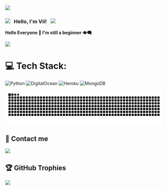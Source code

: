 <img src="https://user-images.githubusercontent.com/74038190/212284115-f47cd8ff-2ffb-4b04-b5bf-4d1c14c0247f.gif" width="900">

### <img src="https://user-images.githubusercontent.com/74038190/213844263-a8897a51-32f4-4b3b-b5c2-e1528b89f6f3.png" width="25px" /> &nbsp; Hello, I'm Vii! &nbsp; <img src="https://user-images.githubusercontent.com/74038190/213844263-a8897a51-32f4-4b3b-b5c2-e1528b89f6f3.png" width="25px" />

**Hello Everyone 👋 I'm still a beginner 👁‍🗨**

<img src="https://user-images.githubusercontent.com/74038190/212284115-f47cd8ff-2ffb-4b04-b5bf-4d1c14c0247f.gif" width="900">

# 💻 Tech Stack:
![Python](https://img.shields.io/badge/python-3670A0?style=plastic&logo=python&logoColor=ffdd54) ![DigitalOcean](https://img.shields.io/badge/DigitalOcean-%230167ff.svg?style=plastic&logo=digitalOcean&logoColor=white) ![Heroku](https://img.shields.io/badge/heroku-%23430098.svg?style=plastic&logo=heroku&logoColor=white) ![MongoDB](https://img.shields.io/badge/MongoDB-%234ea94b.svg?style=plastic&logo=mongodb&logoColor=white)

<img src="https://raw.githubusercontent.com/kimmyxpow/kimmyxpow/output/snake.svg" alt="Snake animation" />

## 🔎 Contact me
<p>
   <a href="https://t.me.viinotpii" target="blank"><img src="https://img.shields.io/badge/@viinotpii-30302f?style=flat&logo=telegram" /></a>
</p>

## 🏆 GitHub Trophies
![](https://github-profile-trophy.vercel.app/?username=viicombot&theme=blue_navy&no-frame=true&no-bg=true&margin-w=4)
